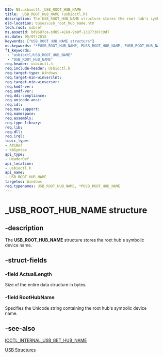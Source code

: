 ```yaml
---
UID: NS:usbioctl._USB_ROOT_HUB_NAME
title: _USB_ROOT_HUB_NAME (usbioctl.h)
description: The USB_ROOT_HUB_NAME structure stores the root hub's symbolic device name.
old-location: buses\usb_root_hub_name.htm
tech.root: usbref
ms.assetid: bd9697ce-bd05-4169-9b0f-13877307c0d7
ms.date: 05/07/2018
keywords: ["USB_ROOT_HUB_NAME structure"]
ms.keywords: "*PUSB_ROOT_HUB_NAME, PUSB_ROOT_HUB_NAME, PUSB_ROOT_HUB_NAME structure pointer [Buses], USB_ROOT_HUB_NAME, USB_ROOT_HUB_NAME structure [Buses], _USB_ROOT_HUB_NAME, buses.usb_root_hub_name, usbioctl/PUSB_ROOT_HUB_NAME, usbioctl/USB_ROOT_HUB_NAME, usbstrct_a285af0b-6144-46a0-bfbf-640b3073047a.xml"
f1_keywords:
 - "usbioctl/USB_ROOT_HUB_NAME"
 - "USB_ROOT_HUB_NAME"
req.header: usbioctl.h
req.include-header: Usbioctl.h
req.target-type: Windows
req.target-min-winverclnt: 
req.target-min-winversvr: 
req.kmdf-ver: 
req.umdf-ver: 
req.ddi-compliance: 
req.unicode-ansi: 
req.idl: 
req.max-support: 
req.namespace: 
req.assembly: 
req.type-library: 
req.lib: 
req.dll: 
req.irql: 
topic_type:
- APIRef
- kbSyntax
api_type:
- HeaderDef
api_location:
- usbioctl.h
api_name:
- USB_ROOT_HUB_NAME
targetos: Windows
req.typenames: USB_ROOT_HUB_NAME, *PUSB_ROOT_HUB_NAME
---
```


# _USB_ROOT_HUB_NAME structure


## -description


The <b>USB_ROOT_HUB_NAME</b> structure stores the root hub's symbolic device name.


## -struct-fields




### -field ActualLength

Size of the entire data structure in bytes.


### -field RootHubName

Specifies the Unicode string containing the root hub's symbolic device name.


## -see-also




<a href="https://docs.microsoft.com/windows-hardware/drivers/ddi/usbioctl/ni-usbioctl-ioctl_internal_usb_get_hub_name">IOCTL_INTERNAL_USB_GET_HUB_NAME</a>



<a href="https://docs.microsoft.com/windows-hardware/drivers/ddi/index">USB Structures</a>
 

 

